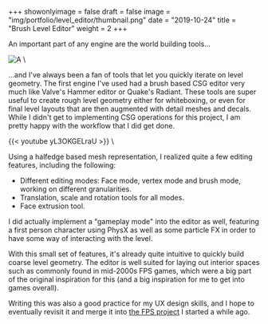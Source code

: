 +++
showonlyimage = false
draft = false
image = "img/portfolio/level_editor/thumbnail.png"
date = "2019-10-24"
title = "Brush Level Editor"
weight = 2
+++

An important part of any engine are the world building tools...
<!--more-->
![A][1] \

...and I've always been a fan of tools that let you quickly iterate on level geometry. The first engine I've used had a brush based CSG editor very much like Valve's Hammer editor or Quake's Radiant. These tools are super useful to create rough level geometry either for whiteboxing, or even for final level layouts that are then augmented with detail meshes and decals.
While I didn't get to implementing CSG operations for this project, I am pretty happy with the workflow that I did get done. 

{{< youtube yL3OKGELraU >}} \

Using a halfedge based mesh representation, I realized quite a few editing features, including the following:

* Different editing modes: Face mode, vertex mode and brush mode, working on different granularities.
* Translation, scale and rotation tools for all modes.
* Face extrusion tool.

I did actually implement a "gameplay mode" into the editor as well, featuring a first person character using PhysX as well as some particle FX in order to have some way of interacting with the level.

With this small set of features, it's already quite intuitive to quickly build coarse level geometry. The editor is well suited for laying out interior spaces such as commonly found in mid-2000s FPS games, which were a big part of the original inspiration for this (and a big inspiration for me to get into games overall).

Writing this was also a good practice for my UX design skills, and I hope to eventually revisit it and merge it into [the FPS project](../fps) I started a while ago.



[1]: /img/portfolio/level_editor/thumbnail.png